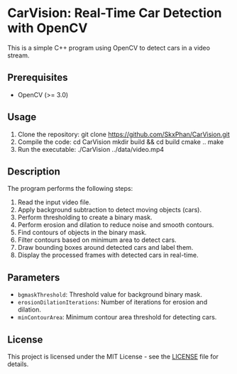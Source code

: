 # CarVision: Real-Time Car Detection with OpenCV

This is a simple C++ program using OpenCV to detect cars in a video stream.

## Prerequisites

- OpenCV (>= 3.0)

## Usage

1. Clone the repository:
git clone https://github.com/SkxPhan/CarVision.git
2. Compile the code:
cd CarVision
mkdir build && cd build
cmake ..
make
3. Run the executable:
./CarVision ../data/video.mp4

## Description

The program performs the following steps:

1. Read the input video file.
2. Apply background subtraction to detect moving objects (cars).
3. Perform thresholding to create a binary mask.
4. Perform erosion and dilation to reduce noise and smooth contours.
5. Find contours of objects in the binary mask.
6. Filter contours based on minimum area to detect cars.
7. Draw bounding boxes around detected cars and label them.
8. Display the processed frames with detected cars in real-time.

## Parameters

- `bgmaskThreshold`: Threshold value for background binary mask.
- `erosionDilationIterations`: Number of iterations for erosion and dilation.
- `minContourArea`: Minimum contour area threshold for detecting cars.

## License

This project is licensed under the MIT License - see the [LICENSE](https://github.com/SkxPhan/CarVision/blob/main/LICENSE) file for details.